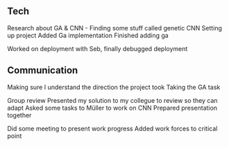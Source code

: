 ## Tech
Research about GA & CNN
    - Finding some stuff called genetic CNN
Setting up project
Added Ga implementation
Finished adding ga

Worked on deployment with Seb,
finally debugged deployment

## Communication
Making sure I understand the direction the project took
Taking the GA task

Group review
Presented my solution to my collegue to review so they can adapt 
Asked some tasks to Müller to work on CNN
Prepared presentation together

Did some meeting to present work progress
Added work forces to critical point